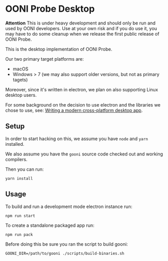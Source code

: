 # OONI Probe Desktop

**Attention** This is under heavy development and should only be run and used
by OONI developers. Use at your own risk and if you do use it, you may have to
do some cleanup when we release the first public release of OONI Probe.

This is the desktop implementation of OONI Probe.

Our two primary target platforms are:

- macOS
- Windows > 7 (we may also support older versions, but not as primary tagets)

Moreover, since it's written in electron, we plan on also supporting Linux desktop users.

For some background on the decision to use electron and the libraries we chose
to use, see: [Writing a modern cross-platform desktop
app](https://ooni.torproject.org/post/writing-a-modern-cross-platform-desktop-app/).

## Setup

In order to start hacking on this, we assume you have `node` and `yarn`
installed.

We also assume you have the `gooni` source code checked out and working
compilers.

Then you can run:
```
yarn install
```

## Usage

To build and run a development mode electron instance run:
```
npm run start
```

To create a standalone packaged app run:
```
npm run pack
```

Before doing this be sure you ran the script to build gooni:
```
GOONI_DIR=/path/to/gooni ./scripts/build-binaries.sh
```
